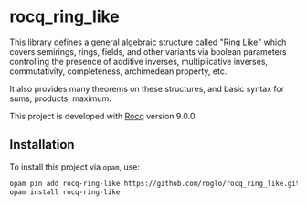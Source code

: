 # rocq_ring_like

This library defines a general algebraic structure called "Ring Like"
which covers semirings, rings, fields, and other variants via boolean
parameters controlling the presence of additive inverses,
multiplicative inverses, commutativity, completeness, archimedean
property, etc.

It also provides many theorems on these structures, and basic syntax
for sums, products, maximum.

This project is developed with [Rocq](https://github.com/rocq-prover/rocq)
version 9.0.0.

## Installation

To install this project via `opam`, use:

```bash
opam pin add rocq-ring-like https://github.com/roglo/rocq_ring_like.git
opam install rocq-ring-like
